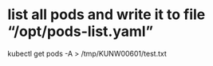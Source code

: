 # list all pods and write it to file “/opt/pods-list.yaml”
kubectl get pods -A > /tmp/KUNW00601/test.txt